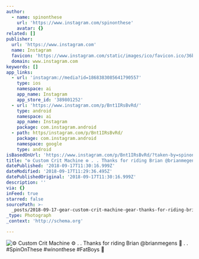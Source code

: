```yaml
---
author:
  - name: spinonthese
    url: 'https://www.instagram.com/spinonthese'
    avatar: {}
related: []
publisher:
  url: 'https://www.instagram.com'
  name: Instagram
  favicon: 'https://www.instagram.com/static/images/ico/favicon.ico/36b3ee2d91ed.ico'
  domain: www.instagram.com
keywords: []
app_links:
  - url: 'instagram://media?id=1868383085641790557'
    type: ios
    namespace: ai
    app_name: Instagram
    app_store_id: '389801252'
  - url: 'https://www.instagram.com/p/Bnt1IRsBvRd/'
    type: android
    namespace: ai
    app_name: Instagram
    package: com.instagram.android
  - path: https/instagram.com/p/Bnt1IRsBvRd/
    package: com.instagram.android
    namespace: google
    type: android
isBasedOnUrl: 'https://www.instagram.com/p/Bnt1IRsBvRd/?taken-by=spinonthese'
title: "⚙️ Custom Crit Machine ⚙️ . . Thanks for riding Brian @brianmegens \uD83D\uDCAA . . #SpinOnThese #winonthese #FatBoys \uD83D\uDE4C"
datePublished: '2018-09-17T11:30:16.999Z'
dateModified: '2018-09-17T11:29:36.495Z'
datePublishedOriginal: '2018-09-17T11:30:16.999Z'
description: ''
via: {}
inFeed: true
starred: false
sourcePath: >-
  _posts/2018-09-17-gear-custom-crit-machine-gear-thanks-for-riding-brian-brian.md
_type: Photograph
_context: 'http://schema.org'

---
```

![⚙️ Custom Crit Machine ⚙️ . . Thanks for riding Brian @brianmegens  . . #SpinOnThese #winonthese #FatBoys ](https://scontent-iad3-1.cdninstagram.com/vp/c326a1a322bf9c2beb0aa1c645b08a28/5C3975AC/t51.2885-15/e35/40407464_248246239216685_3504907445132443753_n.jpg)